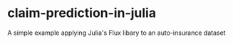 # claim-prediction-in-julia
A simple example applying Julia's Flux libary to an auto-insurance dataset
